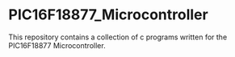 # PIC16F18877_Microcontroller
This repository contains a collection of c programs written for the PIC16F18877 Microcontroller.
